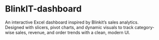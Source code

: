 # BlinkIT-dashboard
An interactive Excel dashboard inspired by Blinkit’s sales analytics. Designed with slicers, pivot charts, and dynamic visuals to track category-wise sales, revenue, and order trends with a clean, modern UI.
